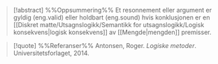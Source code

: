 
> [!abstract] %%Oppsummering%%
Et resonnement eller argument er gyldig (eng.valid) eller holdbart (eng.sound) hvis konklusjonen er en [[Diskret matte/Utsagnslogikk/Semantikk for utsagnslogikk/Logisk konsekvens|logisk konsekvens]] av [[Mengde|mengden]] premisser.

> [!quote] %%Referanser%%
Antonsen, Roger. *Logiske metoder*. Universitetsforlaget, 2014.